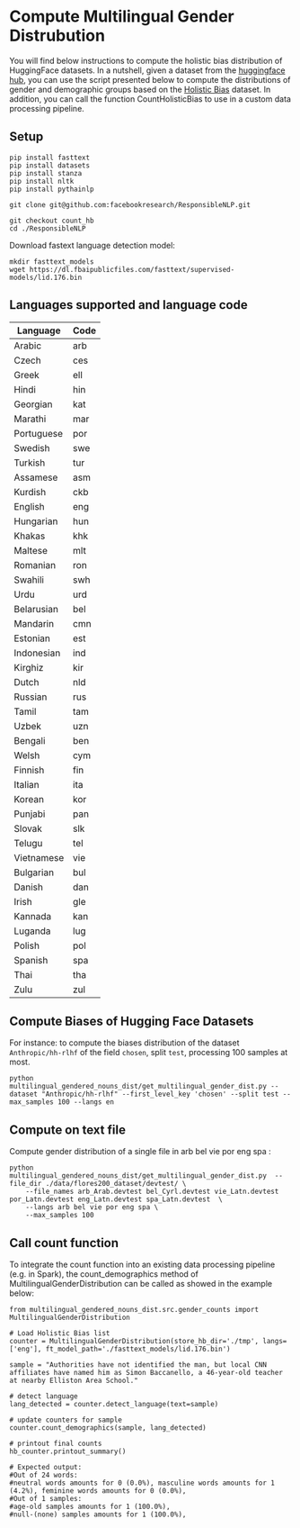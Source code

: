 # Compute Multilingual Gender Distrubution

You will find below instructions to compute the holistic bias distribution of HuggingFace datasets. 
In a nutshell, given a dataset from the [huggingface hub](https://huggingface.co/datasets), you can use the script presented below to compute the distributions of gender and demographic groups based on the [Holistic Bias](https://arxiv.org/abs/2205.09209) dataset. 
In addition, you can call the function CountHolisticBias to use in a custom data processing pipeline. 

## Setup 

```
pip install fasttext
pip install datasets  
pip install stanza   
pip install nltk 
pip install pythainlp
```

`git clone git@github.com:facebookresearch/ResponsibleNLP.git` 

```
git checkout count_hb
cd ./ResponsibleNLP  
```

Download fastext language detection model:   
```
mkdir fasttext_models
wget https://dl.fbaipublicfiles.com/fasttext/supervised-models/lid.176.bin
```
 
## Languages supported and language code

| Language    | Code |
|-------------|------|
| Arabic      | arb  |
| Czech       | ces  |
| Greek       | ell  |
| Hindi       | hin  |
| Georgian    | kat  |
| Marathi     | mar  |
| Portuguese  | por  |
| Swedish     | swe  |
| Turkish     | tur  |
| Assamese    | asm  |
| Kurdish     | ckb  |
| English     | eng  |
| Hungarian   | hun  |
| Khakas      | khk  |
| Maltese     | mlt  |
| Romanian    | ron  |
| Swahili     | swh  |
| Urdu        | urd  |
| Belarusian  | bel  |
| Mandarin    | cmn  |
| Estonian    | est  |
| Indonesian  | ind  |
| Kirghiz     | kir  |
| Dutch       | nld  |
| Russian     | rus  |
| Tamil       | tam  |
| Uzbek       | uzn  |
| Bengali     | ben  |
| Welsh       | cym  |
| Finnish     | fin  |
| Italian     | ita  |
| Korean      | kor  |
| Punjabi     | pan  |
| Slovak      | slk  |
| Telugu      | tel  |
| Vietnamese  | vie  |
| Bulgarian   | bul  |
| Danish      | dan  |
| Irish       | gle  |
| Kannada     | kan  |
| Luganda     | lug  |
| Polish      | pol  |
| Spanish     | spa  |
| Thai        | tha  |
| Zulu        | zul  |



## Compute Biases of Hugging Face Datasets   

For instance: to compute the biases distribution of the dataset `Anthropic/hh-rlhf` of the field `chosen`, split `test`, processing 100 samples at most. 

```
python multilingual_gendered_nouns_dist/get_multilingual_gender_dist.py --dataset "Anthropic/hh-rlhf" --first_level_key 'chosen' --split test --max_samples 100 --langs en
```       

## Compute on text file


Compute gender distribution of a single file in  arb bel vie por eng spa :     

```
python multilingual_gendered_nouns_dist/get_multilingual_gender_dist.py  --file_dir ./data/flores200_dataset/devtest/ \
    --file_names arb_Arab.devtest bel_Cyrl.devtest vie_Latn.devtest por_Latn.devtest eng_Latn.devtest spa_Latn.devtest  \
    --langs arb bel vie por eng spa \
    --max_samples 100
```

## Call count function

To integrate the count function into an existing data processing pipeline (e.g. in Spark), 
the count_demographics method of MultilingualGenderDistribution can be called as showed in the example below:

```
from multilingual_gendered_nouns_dist.src.gender_counts import MultilingualGenderDistribution

# Load Holistic Bias list
counter = MultilingualGenderDistribution(store_hb_dir='./tmp', langs=['eng'], ft_model_path='./fasttext_models/lid.176.bin')

sample = "Authorities have not identified the man, but local CNN affiliates have named him as Simon Baccanello, a 46-year-old teacher at nearby Elliston Area School."

# detect language
lang_detected = counter.detect_language(text=sample)

# update counters for sample
counter.count_demographics(sample, lang_detected)

# printout final counts
hb_counter.printout_summary()

# Expected output:
#Out of 24 words:
#neutral words amounts for 0 (0.0%), masculine words amounts for 1 (4.2%), feminine words amounts for 0 (0.0%),
#Out of 1 samples:
#age-old samples amounts for 1 (100.0%),
#null-(none) samples amounts for 1 (100.0%),
```